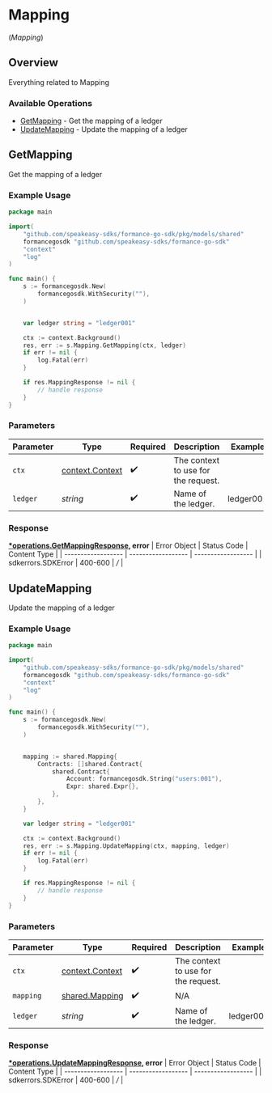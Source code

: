 # Mapping
(*Mapping*)

## Overview

Everything related to Mapping

### Available Operations

* [GetMapping](#getmapping) - Get the mapping of a ledger
* [UpdateMapping](#updatemapping) - Update the mapping of a ledger

## GetMapping

Get the mapping of a ledger

### Example Usage

```go
package main

import(
	"github.com/speakeasy-sdks/formance-go-sdk/pkg/models/shared"
	formancegosdk "github.com/speakeasy-sdks/formance-go-sdk"
	"context"
	"log"
)

func main() {
    s := formancegosdk.New(
        formancegosdk.WithSecurity(""),
    )


    var ledger string = "ledger001"

    ctx := context.Background()
    res, err := s.Mapping.GetMapping(ctx, ledger)
    if err != nil {
        log.Fatal(err)
    }

    if res.MappingResponse != nil {
        // handle response
    }
}
```

### Parameters

| Parameter                                             | Type                                                  | Required                                              | Description                                           | Example                                               |
| ----------------------------------------------------- | ----------------------------------------------------- | ----------------------------------------------------- | ----------------------------------------------------- | ----------------------------------------------------- |
| `ctx`                                                 | [context.Context](https://pkg.go.dev/context#Context) | :heavy_check_mark:                                    | The context to use for the request.                   |                                                       |
| `ledger`                                              | *string*                                              | :heavy_check_mark:                                    | Name of the ledger.                                   | ledger001                                             |


### Response

**[*operations.GetMappingResponse](../../pkg/models/operations/getmappingresponse.md), error**
| Error Object       | Status Code        | Content Type       |
| ------------------ | ------------------ | ------------------ |
| sdkerrors.SDKError | 400-600            | */*                |

## UpdateMapping

Update the mapping of a ledger

### Example Usage

```go
package main

import(
	"github.com/speakeasy-sdks/formance-go-sdk/pkg/models/shared"
	formancegosdk "github.com/speakeasy-sdks/formance-go-sdk"
	"context"
	"log"
)

func main() {
    s := formancegosdk.New(
        formancegosdk.WithSecurity(""),
    )


    mapping := shared.Mapping{
        Contracts: []shared.Contract{
            shared.Contract{
                Account: formancegosdk.String("users:001"),
                Expr: shared.Expr{},
            },
        },
    }

    var ledger string = "ledger001"

    ctx := context.Background()
    res, err := s.Mapping.UpdateMapping(ctx, mapping, ledger)
    if err != nil {
        log.Fatal(err)
    }

    if res.MappingResponse != nil {
        // handle response
    }
}
```

### Parameters

| Parameter                                               | Type                                                    | Required                                                | Description                                             | Example                                                 |
| ------------------------------------------------------- | ------------------------------------------------------- | ------------------------------------------------------- | ------------------------------------------------------- | ------------------------------------------------------- |
| `ctx`                                                   | [context.Context](https://pkg.go.dev/context#Context)   | :heavy_check_mark:                                      | The context to use for the request.                     |                                                         |
| `mapping`                                               | [shared.Mapping](../../../pkg/models/shared/mapping.md) | :heavy_check_mark:                                      | N/A                                                     |                                                         |
| `ledger`                                                | *string*                                                | :heavy_check_mark:                                      | Name of the ledger.                                     | ledger001                                               |


### Response

**[*operations.UpdateMappingResponse](../../pkg/models/operations/updatemappingresponse.md), error**
| Error Object       | Status Code        | Content Type       |
| ------------------ | ------------------ | ------------------ |
| sdkerrors.SDKError | 400-600            | */*                |
